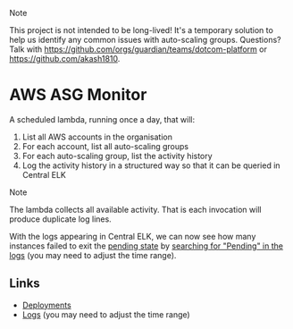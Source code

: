 > [!NOTE]
> This project is not intended to be long-lived!
> It's a temporary solution to help us identify any common issues with auto-scaling groups.
> Questions? Talk with https://github.com/orgs/guardian/teams/dotcom-platform or https://github.com/akash1810.

# AWS ASG Monitor

A scheduled lambda, running once a day, that will:
1. List all AWS accounts in the organisation
2. For each account, list all auto-scaling groups
3. For each auto-scaling group, list the activity history
4. Log the activity history in a structured way so that it can be queried in Central ELK

> [!NOTE]
> The lambda collects all available activity.
> That is each invocation will produce duplicate log lines.

With the logs appearing in Central ELK, 
we can now see how many instances failed 
to exit the [pending state](https://docs.aws.amazon.com/AWSEC2/latest/UserGuide/ec2-instance-lifecycle.html)
by [searching for "Pending" in the logs](https://logs.gutools.co.uk/s/devx/goto/b3b743f0-9f7b-11ee-aa13-8913ead7bd05) 
(you may need to adjust the time range).

## Links
- [Deployments](https://riffraff.gutools.co.uk/deployment/history?projectName=tools%3A%3Aaws-asg-monitor&page=1)
- [Logs](https://logs.gutools.co.uk/s/devx/goto/d4c0e830-9f7b-11ee-ad66-7befba95a84c) (you may need to adjust the time range)
